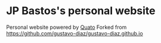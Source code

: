 # JP Bastos's personal website 
Personal website powered by [Quato](https://quarto.org/)
Forked from https://github.com/gustavo-diaz/gustavo-diaz.github.io
